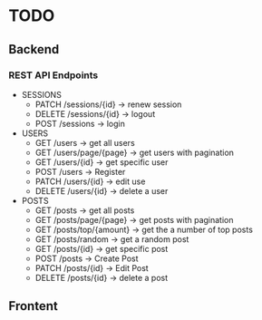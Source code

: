 # TODO

## Backend
### REST API Endpoints
- SESSIONS
  - PATCH /sessions/{id}    -> renew session
  - DELETE /sessions/{id}   -> logout
  - POST /sessions          -> login
- USERS
  - GET /users              -> get all users
  - GET /users/page/{page}  -> get users with pagination
  - GET /users/{id}         -> get specific user
  - POST /users             -> Register
  - PATCH /users/{id}       -> edit use
  - DELETE /users/{id}      -> delete a user
- POSTS
  - GET /posts              -> get all posts
  - GET /posts/page/{page}  -> get posts with pagination
  - GET /posts/top/{amount} -> get the a number of top posts
  - GET /posts/random       -> get a random post
  - GET /posts/{id}         -> get specific post
  - POST /posts             -> Create Post
  - PATCH /posts/{id}       -> Edit Post
  - DELETE /posts/{id}      -> delete a post
## Frontent

